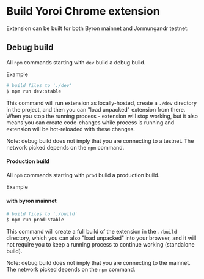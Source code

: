 # Build Yoroi Chrome extension

Extension can be built for both Byron mainnet and Jormungandr testnet:

## Debug build

All `npm` commands starting with `dev` build a debug build.

Example
```bash
# build files to './dev'
$ npm run dev:stable
```

This command will run extension as locally-hosted, create a `./dev` directory in the project, and then you can "load unpacked" extension from there. When you stop the running process - extension will stop working, but it also means you can create code-changes while process is running and extension will be hot-reloaded with these changes.

Note: debug build does not imply that you are connecting to a testnet. The network picked depends on the `npm` command.

#### Production build

All `npm` commands starting with `prod` build a production build.

Example
#### with byron mainnet
```bash
# build files to './build'
$ npm run prod:stable
```

This command will create a full build of the extension in the `./build` directory, which you can also "load unpacked" into your browser, and it will not require you to keep a running process to continue working (standalone build).

Note: debug build does not imply that you are connecting to the mainnet. The network picked depends on the `npm` command.
